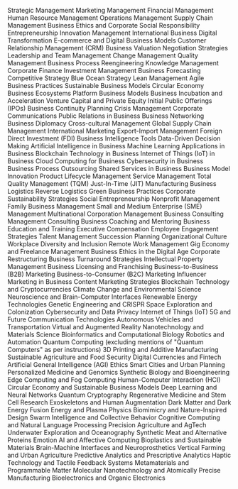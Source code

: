 Strategic Management
Marketing Management
Financial Management
Human Resource Management
Operations Management
Supply Chain Management
Business Ethics and Corporate Social Responsibility
Entrepreneurship
Innovation Management
International Business
Digital Transformation
E-commerce and Digital Business Models
Customer Relationship Management (CRM)
Business Valuation
Negotiation Strategies
Leadership and Team Management
Change Management
Quality Management
Business Process Reengineering
Knowledge Management
Corporate Finance
Investment Management
Business Forecasting
Competitive Strategy
Blue Ocean Strategy
Lean Management
Agile Business Practices
Sustainable Business Models
Circular Economy
Business Ecosystems
Platform Business Models
Business Incubation and Acceleration
Venture Capital and Private Equity
Initial Public Offerings (IPOs)
Business Continuity Planning
Crisis Management
Corporate Communications
Public Relations in Business
Business Networking
Business Diplomacy
Cross-cultural Management
Global Supply Chain Management
International Marketing
Export-Import Management
Foreign Direct Investment (FDI)
Business Intelligence Tools
Data-Driven Decision Making
Artificial Intelligence in Business
Machine Learning Applications in Business
Blockchain Technology in Business
Internet of Things (IoT) in Business
Cloud Computing for Business
Cybersecurity in Business
Business Process Outsourcing
Shared Services in Business
Business Model Innovation
Product Lifecycle Management
Service Management
Total Quality Management (TQM)
Just-In-Time (JIT) Manufacturing
Business Logistics
Reverse Logistics
Green Business Practices
Corporate Sustainability Strategies
Social Entrepreneurship
Nonprofit Management
Family Business Management
Small and Medium Enterprise (SME) Management
Multinational Corporation Management
Business Consulting
Management Consulting
Business Coaching and Mentoring
Business Education and Training
Executive Compensation
Employee Engagement Strategies
Talent Management
Succession Planning
Organizational Culture
Workplace Diversity and Inclusion
Remote Work Management
Gig Economy and Freelance Management
Business Ethics in the Digital Age
Corporate Restructuring
Business Turnaround Strategies
Intellectual Property Management
Business Licensing and Franchising
Business-to-Business (B2B) Marketing
Business-to-Consumer (B2C) Marketing
Influencer Marketing in Business
Content Marketing Strategies
Blockchain Technology and Cryptocurrencies
Climate Change and Environmental Science
Neuroscience and Brain-Computer Interfaces
Renewable Energy Technologies
Genetic Engineering and CRISPR
Space Exploration and Colonization
Cybersecurity and Data Privacy
Internet of Things (IoT)
5G and Future Communication Technologies
Autonomous Vehicles and Transportation
Virtual and Augmented Reality
Nanotechnology and Materials Science
Bioinformatics and Computational Biology
Robotics and Automation
Quantum Computing (excluding mentions of "Quantum Computers" as per instructions)
3D Printing and Additive Manufacturing
Sustainable Agriculture and Food Security
Digital Currencies and Fintech
Artificial General Intelligence (AGI) Ethics
Smart Cities and Urban Planning
Personalized Medicine and Genomics
Synthetic Biology and Bioengineering
Edge Computing and Fog Computing
Human-Computer Interaction (HCI)
Circular Economy and Sustainable Business Models
Deep Learning and Neural Networks
Quantum Cryptography
Regenerative Medicine and Stem Cell Research
Exoskeletons and Human Augmentation
Dark Matter and Dark Energy
Fusion Energy and Plasma Physics
Biomimicry and Nature-Inspired Design
Swarm Intelligence and Collective Behavior
Cognitive Computing and Natural Language Processing
Precision Agriculture and AgTech
Underwater Exploration and Oceanography
Synthetic Meat and Alternative Proteins
Emotion AI and Affective Computing
Bioplastics and Sustainable Materials
Brain-Machine Interfaces and Neuroprosthetics
Vertical Farming and Urban Agriculture
Predictive Analytics and Prescriptive Analytics
Haptic Technology and Tactile Feedback Systems
Metamaterials and Programmable Matter
Molecular Nanotechnology and Atomically Precise Manufacturing
Bioelectronics and Organic Electronics